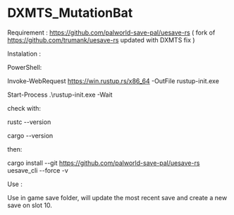 # DXMTS_MutationBat

Requirement : 
https://github.com/palworld-save-pal/uesave-rs ( fork of https://github.com/trumank/uesave-rs updated with DXMTS fix )


Instalation :

PowerShell:

Invoke-WebRequest https://win.rustup.rs/x86_64 -OutFile rustup-init.exe

Start-Process .\rustup-init.exe -Wait

check with:

rustc --version

cargo --version

then:

cargo install --git https://github.com/palworld-save-pal/uesave-rs uesave_cli --force -v


Use :

Use in game save folder, will update the most recent save and create a new save on slot 10.

